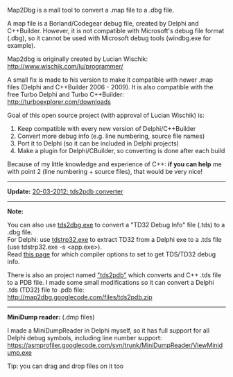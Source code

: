Map2Dbg is a mall tool to convert a .map file to a .dbg file.

A map file is a Borland/Codegear debug file, created by Delphi
and C++Builder. However, it is not compatible with Microsoft's debug file format (.dbg), so it cannot be used with Microsoft debug tools (windbg.exe for example).

Map2dbg is originally created by Lucian Wischik:
http://www.wischik.com/lu/programmer/

A small fix is made to his version to make it compatible with newer .map files (Delphi and C++Builder 2006 - 2009).
It is also compatible with the free Turbo Delphi and Turbo C++Builder:
http://turboexplorer.com/downloads

Goal of this open source project (with approval of Lucian Wischik) is:
  1. Keep compatible with every new version of Delphi/C++Builder
  1. Convert more debug info (e.g. line numbering, source file names)
  1. Port it to Delphi (so it can be included in Delphi projects)
  1. Make a plugin for Delphi/CBuilder, so converting is done after each build

Because of my little knowledge and experience of C++: **if you can help** me with point 2 (line numbering + source files), that would be very nice!


---

**Update:**
[20-03-2012: tds2pdb converter](http://map2dbg.googlecode.com/files/tds2pdb.zip)


---

**Note:**

You can also use [tds2dbg.exe](http://sourceforge.net/projects/tds2dbg/files/) to convert a "TD32 Debug Info" file (.tds) to a .dbg file.<br />
For Delphi: use [tdstrp32.exe](http://map2dbg.googlecode.com/files/tdstrp32.zip) to extract TD32 from a Delphi exe to a .tds file (use tdstrp32.exe -s <app.exe>).<br />
Read [this page](http://www.automatedqa.com/support/viewarticle/?aid=14469) for which compiler options to set to get TDS/TD32 debug info.

There is also an project named ["tds2pdb"](http://sourceforge.net/projects/tds2pdb/) which converts and C++ .tds file to a PDB file.
I made some small modifications so it can convert a Delphi .tds (TD32) file to .pdb file:
http://map2dbg.googlecode.com/files/tds2pdb.zip


---

**MiniDump reader:** (.dmp files)

I made a MiniDumpReader in Delphi myself, so it has full support for all Delphi debug symbols, including line number support:
https://asmprofiler.googlecode.com/svn/trunk/MiniDumpReader/ViewMinidump.exe

Tip: you can drag and drop files on it too
